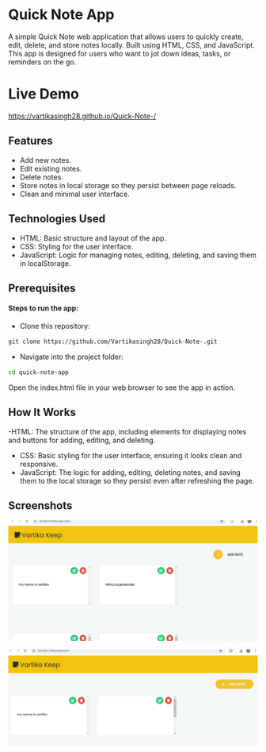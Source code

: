 # Quick Note App
A simple Quick Note web application that allows users to quickly create, edit, delete, and store notes locally. Built using HTML, CSS, and JavaScript. This app is designed for users who want to jot down ideas, tasks, or reminders on the go.

# Live Demo
https://vartikasingh28.github.io/Quick-Note-/

## Features

- Add new notes.
- Edit existing notes.
- Delete notes.
- Store notes in local storage so they persist between page reloads.
- Clean and minimal user interface.

## Technologies Used
- HTML: Basic structure and layout of the app.
- CSS: Styling for the user interface.
- JavaScript: Logic for managing notes, editing, deleting, and saving them in localStorage.
## Prerequisites
#### Steps to run the app:
- Clone this repository:
```bash
git clone https://github.com/Vartikasingh28/Quick-Note-.git
```
- Navigate into the project folder:
```bash
cd quick-note-app
```
Open the index.html file in your web browser to see the app in action.


## How It Works
-HTML: The structure of the app, including elements for displaying notes and buttons for adding, editing, and deleting.
- CSS: Basic styling for the user interface, ensuring it looks clean and responsive.
- JavaScript: The logic for adding, editing, deleting notes, and saving them to the local storage so they persist even after refreshing the page.
## Screenshots

![App Screenshot](https://github.com/Vartikasingh28/Quick-Note-/blob/c7f8900958f4fcae54e5ca39153456248c23d45e/Screenshot%202025-01-25%20184220.png)


![App Screenshot](https://github.com/Vartikasingh28/Quick-Note-/blob/c7f8900958f4fcae54e5ca39153456248c23d45e/Screenshot%202025-01-25%20184246.png)

